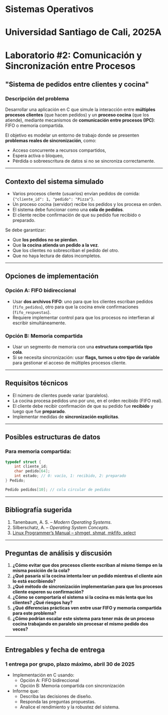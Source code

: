 # Sistemas Operativos
# Universidad Santiago de Cali, 2025A
# Laboratorio #2: Comunicación y Sincronización entre Procesos

##   **"Sistema de pedidos entre clientes y cocina"**

###  Descripción del problema

Desarrollar una aplicación en C que simule la interacción entre **múltiples procesos clientes** (que hacen pedidos) y un **proceso cocina** (que los atiende), mediante mecanismos de **comunicación entre procesos (IPC)**: FIFO o memoria compartida.

El objetivo es modelar un entorno de trabajo donde se presenten **problemas reales de sincronización**, como:
- Acceso concurrente a recursos compartidos,
- Espera activa o bloqueo,
- Pérdida o sobreescritura de datos si no se sincroniza correctamente.

---

##  Contexto del sistema simulado

- Varios procesos cliente (usuarios) envían pedidos de comida: `{"cliente_id": 1, "pedido": "Pizza"}`.
- Un proceso cocina (servidor) recibe los pedidos y los procesa en orden.
- El sistema debe funcionar como una **cola de pedidos**.
- El cliente recibe confirmación de que su pedido fue recibido o preparado.

Se debe garantizar:
- Que **los pedidos no se pierdan**.
- Que **la cocina atienda un pedido a la vez**.
- Que los clientes no sobrescriban el pedido del otro.
- Que no haya lectura de datos incompletos.

---

##  Opciones de implementación

###  Opción A: **FIFO bidireccional**

- Usar **dos archivos FIFO**: uno para que los clientes escriban pedidos (`fifo_pedidos`), otro para que la cocina envíe confirmaciones (`fifo_respuestas`).
- Requiere implementar control para que los procesos no interfieran al escribir simultáneamente.

###  Opción B: **Memoria compartida**

- Usar un segmento de memoria con una **estructura compartida tipo cola**.
- Si se necesita sincronización: usar **flags, turnos u otro tipo de variable** para gestionar el acceso de múltiples procesos cliente.

---

##  Requisitos técnicos

- El número de clientes puede variar (paralelos).
- La cocina procesa pedidos uno por uno, en el orden recibido (FIFO real).
- El cliente debe recibir confirmación de que su pedido fue **recibido** y luego que fue **preparado**.
- Implementar medidas de **sincronización explícitas**.

---

##  Posibles estructuras de datos

### Para memoria compartida:
```c
typedef struct {
    int cliente_id;
    char pedido[64];
    int estado; // 0: vacío, 1: recibido, 2: preparado
} Pedido;

Pedido pedidos[10]; // cola circular de pedidos
```

---

##  Bibliografía sugerida

1. Tanenbaum, A. S. – *Modern Operating Systems*.  
2. Silberschatz, A. – *Operating System Concepts*.  
3. [Linux Programmer’s Manual – shmget, shmat, mkfifo, select](https://man7.org/linux/man-pages/)  

---

## Preguntas de análisis y discusión

1. **¿Cómo evitar que dos procesos cliente escriban al mismo tiempo en la misma posición de la cola?**
2. **¿Qué pasaría si la cocina intenta leer un pedido mientras el cliente aún lo está escribiendo?**
3. **¿Qué método de sincronización implementarían para que los procesos cliente esperen su confirmación?**
4. **¿Cómo se comportaría el sistema si la cocina es más lenta que los clientes? ¿Qué riesgos hay?**
5. **¿Qué diferencias prácticas ven entre usar FIFO y memoria compartida para este problema?**
6. **¿Cómo podrían escalar este sistema para tener más de un proceso cocina trabajando en paralelo sin procesar el mismo pedido dos veces?**

---

##  Entregables y fecha de entrega

### 1 entrega por grupo, plazo máximo, abril 30 de 2025

- Implementación en C usando:
  - Opción A: FIFO bidireccional
  - Opción B: Memoria compartida con sincronización
- Informe que:
  - Describa las decisiones de diseño.
  - Responda las preguntas propuestas.
  - Analice el rendimiento y la robustez del sistema.
